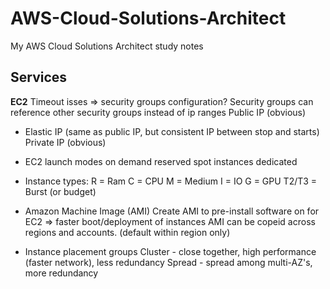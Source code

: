 # AWS-Cloud-Solutions-Architect
My AWS Cloud Solutions Architect study notes

## Services

**EC2**
  Timeout isses => security groups configuration?
  Security groups can reference other security groups instead of ip ranges
  Public IP (obvious)
  * Elastic IP (same as public IP, but consistent IP between stop and starts)
  Private IP (obvious)
 
* EC2 launch modes
  on demand
  reserved
  spot instances
  dedicated
  
* Instance types:
  R = Ram
  C = CPU
  M = Medium
  I = IO
  G = GPU
  T2/T3 = Burst (or budget)

* Amazon Machine Image (AMI)
  Create AMI to pre-install software on for EC2 => faster boot/deployment of instances
  AMI can be copeid across regions and accounts.  (default within region only)

* Instance placement groups
  Cluster - close together, high performance (faster network), less redundancy
  Spread - spread among multi-AZ's, more redundancy
